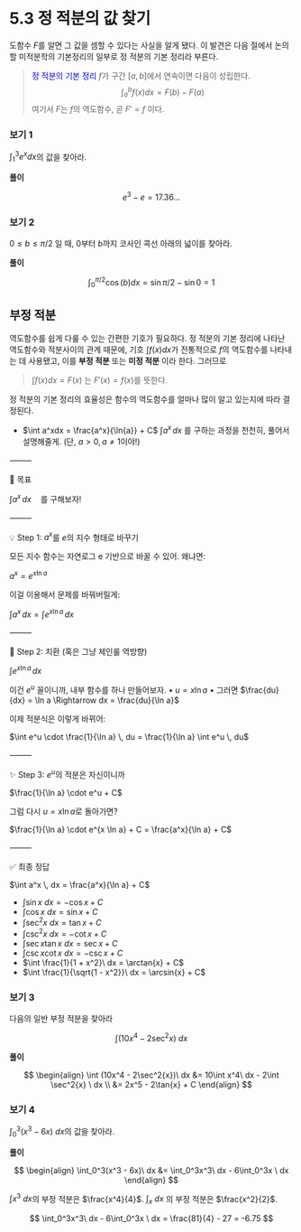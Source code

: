 # 5.3 정 적분의 값 찾기

도함수 $F$를 알면 그 값을 셈할 수 있다는 사실을 알게 됐다. 이 발견은 다음 절에서 논의할 미적분학의 기본정리의 일부로 정 적분의 기본 정리라 부른다.

> <span style="color:blue">정 적분의 기본 정리</span>
> $f$가 구간 $[a, b]$에서 연속이면 다음이 성립한다.
> $$
\int_a^bf(x)dx = F(b) - F(a)
$$
> 여기서 $F$는 $f$의 역도함수, 곧 $F' = f$ 이다.

### 보기 1

$\int_1^3e^xdx$의 값을 찾아라.

**풀이**

$$
e^3 - e = 17.36...
$$

### 보기 2

$0 \le b \le \pi/2$ 일 때, $0$부터 $b$까지 코사인 콕선 아래의 넓이를 찾아라.

**풀이**

$$
\int_0^{\pi/2}\cos{(b)}dx = \sin{\pi/2} - \sin{0} = 1
$$

## 부정 적분

역도함수를 쉽게 다룰 수 있는 간편한 기호가 필요하다. 정 적분의 기본 정리에 나타난 역도함수와 적분사이의 관계 때문에, 기호 $\int f(x)dx$가 전통적으로 $f$의 역도함수를 나타내는 데 사용됐고, 이를 **부정 적분** 또는 **미정 적분** 이라 한다. 그러므로

> $\int f(x) dx = F(x)$ 는 $F'(x) = f(x)$를 뜻한다.

정 적분의 기본 정리의 효율성은 함수의 역도함수를 얼마나 많이 알고 있는지에 따라 결정된다.

* $\int a^xdx = \frac{a^x}{\ln{a}} + C$
$\int a^x \, dx$ 를 구하는 과정을
천천히, 풀어서 설명해줄게. (단, $a > 0, a \neq 1$이야!)

⸻

🎯 목표

$\int a^x \, dx \quad \text{를 구해보자!}$

⸻

💡 Step 1: $a^x$를 $e$의 지수 형태로 바꾸기

모든 지수 함수는 자연로그 e 기반으로 바꿀 수 있어.
왜냐면:

$a^x = e^{x \ln a}$

이걸 이용해서 문제를 바꿔버릴게:

$\int a^x \, dx = \int e^{x \ln a} \, dx$

⸻

🧠 Step 2: 치환 (혹은 그냥 체인룰 역방향)

$\int e^{x \ln a} \, dx$

이건 $e^{u}$ 꼴이니까, 내부 함수를 하나 만들어보자.
	•	$u = x \ln a$
	•	그러면 $\frac{du}{dx} = \ln a \Rightarrow dx = \frac{du}{\ln a}$

이제 적분식은 이렇게 바뀌어:

$\int e^u \cdot \frac{1}{\ln a} \, du = \frac{1}{\ln a} \int e^u \, du$

⸻

✨ Step 3: $e^u$의 적분은 자신이니까

$\frac{1}{\ln a} \cdot e^u + C$

그럼 다시 $u = x \ln a$로 돌아가면?

$\frac{1}{\ln a} \cdot e^{x \ln a} + C = \frac{a^x}{\ln a} + C$

⸻

✅ 최종 정답

$\int a^x \, dx = \frac{a^x}{\ln a} + C$


* $\int \sin{x} \ dx = -\cos{x} + C$
* $\int \cos{x} \ dx = \sin{x} + C$
* $\int \sec^2{x} \ dx = \tan{x} + C$
* $\int \csc^2{x} \ dx = -\cot{x} + C$
* $\int \sec{x}\tan{x} \ dx = \sec{x} + C$
* $\int \csc{x}\cot{x} \ dx = -\csc{x} + C$
* $\int \frac{1}{1 + x^2}\ dx = \arctan{x} + C$
* $\int \frac{1}{\sqrt{1 - x^2}}\ dx = \arcsin{x} + C$

### 보기 3

다음의 일반 부정 적분을 찾아라

$$
\int (10x^4 - 2\sec^2{x})\ dx
$$

**풀이**

$$
\begin{align}
\int (10x^4 - 2\sec^2{x})\ dx &= 10\int x^4\ dx - 2\int \sec^2{x} \ dx \\
&= 2x^5 - 2\tan{x} + C
\end{align}
$$

### 보기 4

$\int_0^3(x^3 - 6x)\ dx$의 값을 찾아라.

**풀이**

$$
\begin{align}
\int_0^3(x^3 - 6x)\ dx &= \int_0^3x^3\ dx - 6\int_0^3x \ dx
\end{align}
$$

$\int x^3 \ dx$의 부정 적분은 $\frac{x^4}{4}$.
$\int_x \ dx$ 의 부정 적분은 $\frac{x^2}{2}$.

$$
\int_0^3x^3\ dx - 6\int_0^3x \ dx = \frac{81}{4} - 27 = -6.75
$$



